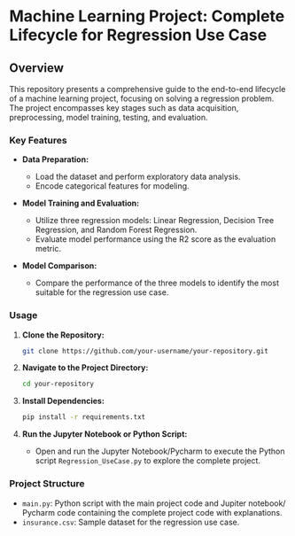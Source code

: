 # Machine Learning Project: Complete Lifecycle for Regression Use Case

## Overview

This repository presents a comprehensive guide to the end-to-end lifecycle of a machine learning project, focusing on solving a regression problem. The project encompasses key stages such as data acquisition, preprocessing, model training, testing, and evaluation.

### Key Features

- **Data Preparation:**
  - Load the dataset and perform exploratory data analysis.
  - Encode categorical features for modeling.

- **Model Training and Evaluation:**
  - Utilize three regression models: Linear Regression, Decision Tree Regression, and Random Forest Regression.
  - Evaluate model performance using the R2 score as the evaluation metric.

- **Model Comparison:**
  - Compare the performance of the three models to identify the most suitable for the regression use case.

### Usage

1. **Clone the Repository:**
   ```bash
   git clone https://github.com/your-username/your-repository.git
   ```

2. **Navigate to the Project Directory:**
   ```bash
   cd your-repository
   ```

3. **Install Dependencies:**
   ```bash
   pip install -r requirements.txt
   ```

4. **Run the Jupyter Notebook or Python Script:**
   - Open and run the Jupyter Notebook/Pycharm to execute the Python script `Regression_UseCase.py` to explore the complete project.

### Project Structure

- `main.py`: Python script with the main project code and Jupiter notebook/ Pycharm code containing the complete project code with explanations.
- `insurance.csv`: Sample dataset for the regression use case.
